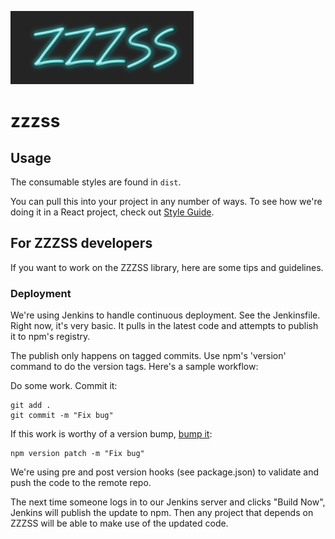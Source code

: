 ![ZZZSS logo](./zzzss-logo.gif)

# zzzss

## Usage

The consumable styles are found in `dist`.

You can pull this into your project in any number of ways. To see how we're doing it in a React project, check out [Style Guide](https://github.com/BillyZac/style-guide/).

## For ZZZSS developers
If you want to work on the ZZZSS library, here are some tips and guidelines.

### Deployment
We're using Jenkins to handle continuous deployment. See the Jenkinsfile. Right now, it's very basic. It pulls in the latest code and attempts to publish it to npm's registry.

The publish only happens on tagged commits. Use npm's 'version' command to do the version tags. Here's a sample workflow:

Do some work. Commit it:
```
git add .
git commit -m "Fix bug"
```

If this work is worthy of a version bump, [bump it](https://docs.npmjs.com/cli/version):
```
npm version patch -m "Fix bug"
```

We're using pre and post version hooks (see package.json) to validate and push the code to the remote repo.

The next time someone logs in to our Jenkins server and clicks "Build Now", Jenkins will publish the update to npm. Then any project that depends on ZZZSS will be able to make use of the updated code.
